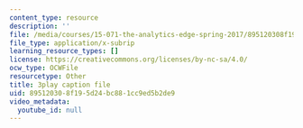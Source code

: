```yaml
---
content_type: resource
description: ''
file: /media/courses/15-071-the-analytics-edge-spring-2017/895120308f195d24bc881cc9ed5b2de9_EXYgISgOw0g.vtt
file_type: application/x-subrip
learning_resource_types: []
license: https://creativecommons.org/licenses/by-nc-sa/4.0/
ocw_type: OCWFile
resourcetype: Other
title: 3play caption file
uid: 89512030-8f19-5d24-bc88-1cc9ed5b2de9
video_metadata:
  youtube_id: null
---
```

